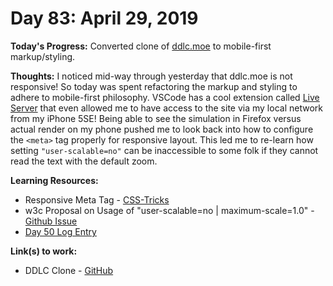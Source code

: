 # Day 83: April 29, 2019

**Today's Progress:** Converted clone of [ddlc.moe](https://ddlc.moe) to mobile-first markup/styling.

**Thoughts:** I noticed mid-way through yesterday that ddlc.moe is not responsive! So today was spent refactoring the markup and styling to adhere to mobile-first philosophy. VSCode has a cool extension called [Live Server](https://marketplace.visualstudio.com/items?itemName=ritwickdey.LiveServer) that even allowed me to have access to the site via my local network from my iPhone 5SE! Being able to see the simulation in Firefox versus actual render on my phone pushed me to look back into how to configure the `<meta>` tag properly for responsive layout. This led me to re-learn how setting `"user-scalable=no"` can be inaccessible to some folk if they cannot read the text with the default zoom.

**Learning Resources:**
* Responsive Meta Tag - [CSS-Tricks](https://css-tricks.com/snippets/html/responsive-meta-tag/)
* w3c Proposal on Usage of "user-scalable=no | maximum-scale=1.0" - [Github Issue](https://github.com/w3c/html/issues/602)
* [Day 50 Log Entry](./day-050.md)

**Link(s) to work:**
* DDLC Clone - [GitHub](https://github.com/mccoyrjm/ddlc-clone)
